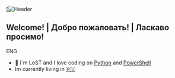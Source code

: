 [![Header]()
## Welcome! | Добро пожаловать! | Ласкаво просимо!

ENG

- 🤔 I`m LoST and I love coding on [Python](https://www.python.org) and [PowerShell](https://docs.microsoft.com/ru-ru/powershell)
- Im currently living in [🇷🇺](https://www.youtube.com/watch?v=G1IbRujko-A&t=34s)

<!--
**LoST202/LoST202** is a ✨ _special_ ✨ repository because its `README.md` (this file) appears on your GitHub profile.

Here are some ideas to get you started:

- 🔭 I’m currently working on ...
- 🌱 I’m currently learning ...
- 👯 I’m looking to collaborate on ...
- 🤔 I’m looking for help with ...
- 💬 Ask me about ...
- 📫 How to reach me: ...
- 😄 Pronouns: ...
- ⚡ Fun fact: ...
-->
